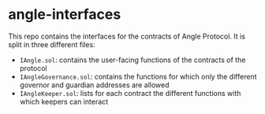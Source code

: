 # angle-interfaces

This repo contains the interfaces for the contracts of Angle Protocol.
It is split in three different files:
- `IAngle.sol`: contains the user-facing functions of the contracts of the protocol
- `IAngleGovernance.sol`: contains the functions for which only the different governor and guardian addresses are allowed
- `IAngleKeeper.sol`: lists for each contract the different functions with which keepers can interact
